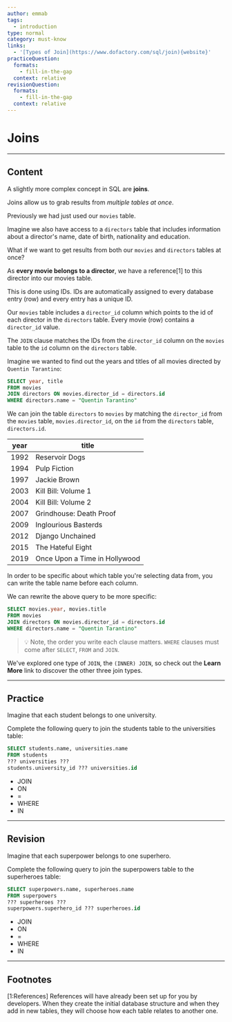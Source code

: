```yaml
---
author: emmab
tags:
  - introduction
type: normal
category: must-know
links:
  - '[Types of Join](https://www.dofactory.com/sql/join){website}'
practiceQuestion:
  formats:
    - fill-in-the-gap
  context: relative
revisionQuestion:
  formats:
    - fill-in-the-gap
  context: relative
---
```


# Joins


---

## Content

A slightly more complex concept in SQL are **joins**.

Joins allow us to grab results from *multiple tables at once*.

Previously we had just used our `movies` table. 

Imagine we also have access to a `directors` table that includes information about a director's name, date of birth, nationality and education.

What if we want to get results from both our `movies` and `directors` tables at once?

As **every movie belongs to a director**, we have a reference[1] to this director into our movies table. 

This is done using IDs. IDs are automatically assigned to every database entry (row) and every entry has a unique ID.

Our `movies` table includes a `director_id` column which points to the id of each director in the `directors` table. Every movie (row) contains a `director_id` value.

The `JOIN` clause matches the IDs from the `director_id` column on the `movies` table to the `id` column on the `directors` table.

Imagine we wanted to find out the years and titles of all movies directed by `Quentin Tarantino`:

```sql
SELECT year, title
FROM movies
JOIN directors ON movies.director_id = directors.id
WHERE directors.name = "Quentin Tarantino"
```

We can join the table `directors` to `movies` by matching the `director_id` from the `movies` table, `movies.director_id`, on the `id` from the `directors` table, `directors.id`.

| year | title                         |
| ---- | ----------------------------- |
| 1992 | Reservoir Dogs                |
| 1994 | Pulp Fiction                  |
| 1997 | Jackie Brown                  |
| 2003 | Kill Bill: Volume 1           |
| 2004 | Kill Bill: Volume 2           |
| 2007 | Grindhouse: Death Proof       |
| 2009 | Inglourious Basterds          |
| 2012 | Django Unchained              |
| 2015 | The Hateful Eight             |
| 2019 | Once Upon a Time in Hollywood |

In order to be specific about which table you're selecting data from, you can write the table name before each column. 

We can rewrite the above query to be more specific:

```sql
SELECT movies.year, movies.title
FROM movies
JOIN directors ON movies.director_id = directors.id
WHERE directors.name = "Quentin Tarantino"
```

> 💡 Note, the order you write each clause matters. `WHERE` clauses must come after `SELECT`, `FROM` and `JOIN`.

We've explored one type of `JOIN`, the `(INNER) JOIN`, so check out the **Learn More** link to discover the other three join types.


---

## Practice

Imagine that each student belongs to one university.

Complete the following query to join the students table to the universities table:

```sql
SELECT students.name, universities.name
FROM students
??? universities ???
students.university_id ??? universities.id
```

- JOIN
- ON
- =
- WHERE
- IN


---

## Revision

Imagine that each superpower belongs to one superhero.

Complete the following query to join the superpowers table to the superheroes table:

```sql
SELECT superpowers.name, superheroes.name
FROM superpowers
??? superheroes ???
superpowers.superhero_id ??? superheroes.id
```

- JOIN
- ON
- =
- WHERE
- IN


---

## Footnotes

[1:References]
References will have already been set up for you by developers. When they create the initial database structure and when they add in new tables, they will choose how each table relates to another one.
